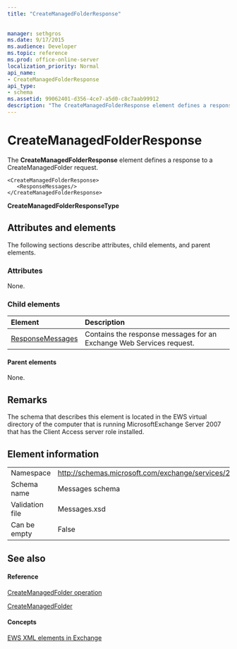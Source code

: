 ```yaml
---
title: "CreateManagedFolderResponse"
 
 
manager: sethgros
ms.date: 9/17/2015
ms.audience: Developer
ms.topic: reference
ms.prod: office-online-server
localization_priority: Normal
api_name:
- CreateManagedFolderResponse
api_type:
- schema
ms.assetid: 99062401-d356-4ce7-a5d0-c8c7aab99912
description: "The CreateManagedFolderResponse element defines a response to a CreateManagedFolder request."
---
```


# CreateManagedFolderResponse

The **CreateManagedFolderResponse** element defines a response to a CreateManagedFolder request. 
  
```
<CreateManagedFolderResponse>
   <ResponseMessages/>
</CreateManagedFolderResponse>
```

 **CreateManagedFolderResponseType**
## Attributes and elements

The following sections describe attributes, child elements, and parent elements.
  
### Attributes

None.
  
### Child elements

|**Element**|**Description**|
|:-----|:-----|
|[ResponseMessages](responsemessages.md) <br/> |Contains the response messages for an Exchange Web Services request.  <br/> |
   
#### Parent elements

None.
  
## Remarks

The schema that describes this element is located in the EWS virtual directory of the computer that is running MicrosoftExchange Server 2007 that has the Client Access server role installed.
  
## Element information

|||
|:-----|:-----|
|Namespace  <br/> |http://schemas.microsoft.com/exchange/services/2006/messages  <br/> |
|Schema name  <br/> |Messages schema  <br/> |
|Validation file  <br/> |Messages.xsd  <br/> |
|Can be empty  <br/> |False  <br/> |
   
## See also

#### Reference

[CreateManagedFolder operation](createmanagedfolder-operation.md)
  
[CreateManagedFolder](createmanagedfolder.md)
#### Concepts

[EWS XML elements in Exchange](ews-xml-elements-in-exchange.md)

